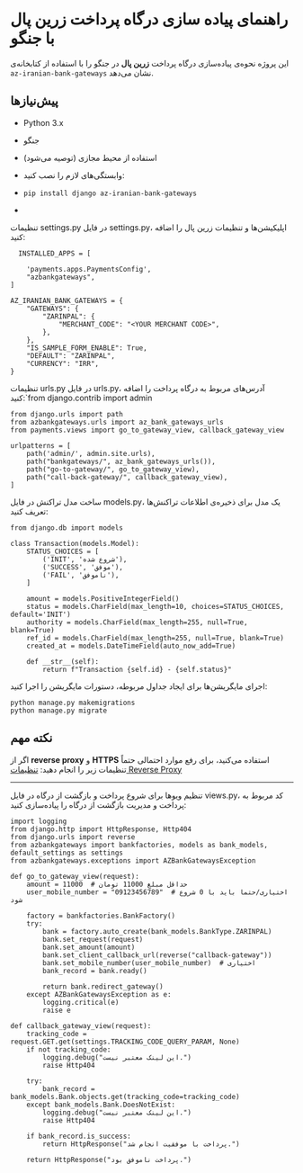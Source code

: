 # راهنمای پیاده سازی درگاه پرداخت زرین پال با جنگو

این پروژه نحوه‌ی پیاده‌سازی درگاه پرداخت **زرین پال** در جنگو را با استفاده از کتابخانه‌ی `az-iranian-bank-gateways` نشان می‌دهد.

## پیش‌نیازها

- Python 3.x
- جنگو
- استفاده از محیط مجازی (توصیه می‌شود)
- وابستگی‌های لازم را نصب کنید:
-  ```pip install django az-iranian-bank-gateways```

- 
تنظیمات settings.py
در فایل settings.py، اپلیکیشن‌ها و تنظیمات زرین پال را اضافه کنید:
```
  INSTALLED_APPS = [

    'payments.apps.PaymentsConfig',
    "azbankgateways",
]

AZ_IRANIAN_BANK_GATEWAYS = {
    "GATEWAYS": {
        "ZARINPAL": {
            "MERCHANT_CODE": "<YOUR MERCHANT CODE>",
        },
    },
    "IS_SAMPLE_FORM_ENABLE": True,
    "DEFAULT": "ZARINPAL",
    "CURRENCY": "IRR",
}
```





تنظیمات urls.py
در فایل urls.py، آدرس‌های مربوط به درگاه پرداخت را اضافه کنید:`from django.contrib import admin
```
from django.urls import path
from azbankgateways.urls import az_bank_gateways_urls
from payments.views import go_to_gateway_view, callback_gateway_view

urlpatterns = [
    path('admin/', admin.site.urls),
    path("bankgateways/", az_bank_gateways_urls()),
    path("go-to-gateway/", go_to_gateway_view),
    path("call-back-gateway/", callback_gateway_view),
]
```






ساخت مدل تراکنش
در فایل models.py، یک مدل برای ذخیره‌ی اطلاعات تراکنش‌ها تعریف کنید:
```
from django.db import models

class Transaction(models.Model):
    STATUS_CHOICES = [
        ('INIT', 'شروع شده'),
        ('SUCCESS', 'موفق'),
        ('FAIL', 'ناموفق'),
    ]

    amount = models.PositiveIntegerField()
    status = models.CharField(max_length=10, choices=STATUS_CHOICES, default='INIT')
    authority = models.CharField(max_length=255, null=True, blank=True)
    ref_id = models.CharField(max_length=255, null=True, blank=True)
    created_at = models.DateTimeField(auto_now_add=True)

    def __str__(self):
        return f"Transaction {self.id} - {self.status}"

```





اجرای مایگریشن‌ها
برای ایجاد جداول مربوطه، دستورات مایگریشن را اجرا کنید:
```
python manage.py makemigrations
python manage.py migrate
```

## نکته مهم

اگر از **reverse proxy** و **HTTPS** استفاده می‌کنید، برای رفع موارد احتمالی حتماً تنظیمات زیر را انجام دهید: [تنظیمات Reverse Proxy](https://stackoverflow.com/questions/62047354/build-absolute-uri-with-https-behind-reverse-proxy/65934202#65934202)

--------






تنظیم ویوها برای شروع پرداخت و بازگشت از درگاه
در فایل views.py، کد مربوط به پرداخت و مدیریت بازگشت از درگاه را پیاده‌سازی کنید:
```
import logging
from django.http import HttpResponse, Http404
from django.urls import reverse
from azbankgateways import bankfactories, models as bank_models, default_settings as settings
from azbankgateways.exceptions import AZBankGatewaysException

def go_to_gateway_view(request):
    amount = 11000  # حداقل مبلغ 11000 تومان
    user_mobile_number = "09123456789"  # اختیاری/حتما باید با 0 شروع شود

    factory = bankfactories.BankFactory()
    try:
        bank = factory.auto_create(bank_models.BankType.ZARINPAL)
        bank.set_request(request)
        bank.set_amount(amount)
        bank.set_client_callback_url(reverse("callback-gateway"))
        bank.set_mobile_number(user_mobile_number)  # اختیاری
        bank_record = bank.ready()

        return bank.redirect_gateway()
    except AZBankGatewaysException as e:
        logging.critical(e)
        raise e

def callback_gateway_view(request):
    tracking_code = request.GET.get(settings.TRACKING_CODE_QUERY_PARAM, None)
    if not tracking_code:
        logging.debug("این لینک معتبر نیست.")
        raise Http404

    try:
        bank_record = bank_models.Bank.objects.get(tracking_code=tracking_code)
    except bank_models.Bank.DoesNotExist:
        logging.debug("این لینک معتبر نیست.")
        raise Http404

    if bank_record.is_success:
        return HttpResponse("پرداخت با موفقیت انجام شد.")
    
    return HttpResponse("پرداخت ناموفق بود.")

```
















